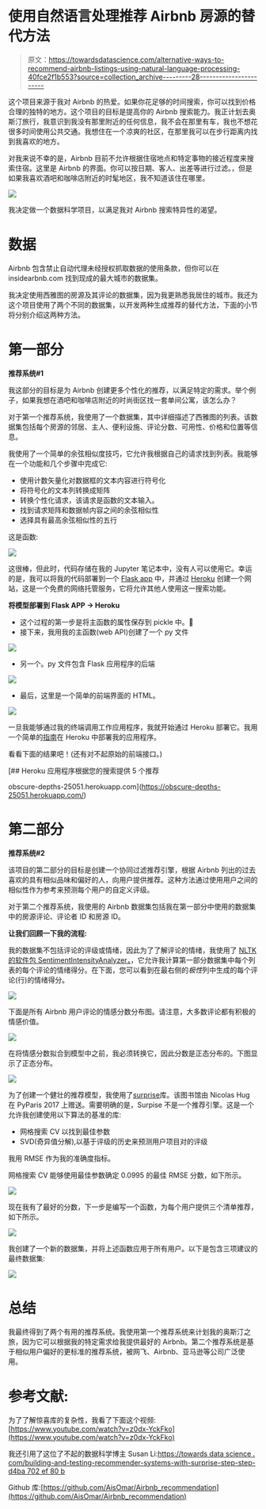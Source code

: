 # 使用自然语言处理推荐 Airbnb 房源的替代方法

> 原文：<https://towardsdatascience.com/alternative-ways-to-recommend-airbnb-listings-using-natural-language-processing-40fce2f1b553?source=collection_archive---------28----------------------->

这个项目来源于我对 Airbnb 的热爱。如果你花足够的时间搜索，你可以找到价格合理的独特的地方。这个项目的目标是提高你的 Airbnb 搜索能力。我正计划去奥斯汀旅行，我意识到我没有那里附近的任何信息，我不会在那里有车，我也不想花很多时间使用公共交通。我想住在一个凉爽的社区，在那里我可以在步行距离内找到我喜欢的地方。

对我来说不幸的是，Airbnb 目前不允许根据住宿地点和特定事物的接近程度来搜索住宿。这里是 Airbnb 的界面。你可以按日期、客人、出差等进行过滤。，但是如果我喜欢酒吧和咖啡店附近的时髦地区，我不知道该住在哪里。

![](img/0c888e7f531162fbae381e4c8dc86951.png)

我决定做一个数据科学项目，以满足我对 Airbnb 搜索特异性的渴望。

# **数据**

Airbnb 包含禁止自动代理未经授权抓取数据的使用条款，但你可以在 insidearbnb.com 找到现成的最大城市的数据集。

我决定使用西雅图的房源及其评论的数据集，因为我更熟悉我居住的城市。我还为这个项目使用了两个不同的数据集，以开发两种生成推荐的替代方法，下面的小节将分别介绍这两种方法。

# **第一部分**

**推荐系统#1**

我这部分的目标是为 Airbnb 创建更多个性化的推荐，以满足特定的需求。举个例子，如果我想在酒吧和咖啡店附近的时尚街区找一套单间公寓，该怎么办？

对于第一个推荐系统，我使用了一个数据集，其中详细描述了西雅图的列表。该数据集包括每个房源的邻居、主人、便利设施、评论分数、可用性、价格和位置等信息。

我使用了一个简单的余弦相似度技巧，它允许我根据自己的请求找到列表。我能够在一个功能和几个步骤中完成它:

*   使用计数矢量化对数据框的文本内容进行符号化
*   将符号化的文本列转换成矩阵
*   转换个性化请求，该请求是函数的文本输入。
*   找到请求矩阵和数据帧内容之间的余弦相似性
*   选择具有最高余弦相似性的五行

这是函数:

![](img/888065ad30d3c149b01f55676cfe709a.png)

这很棒，但此时，代码存储在我的 Jupyter 笔记本中，没有人可以使用它。幸运的是，我可以将我的代码部署到一个 [Flask app](https://palletsprojects.com/p/flask/) 中，并通过 [Heroku](https://www.heroku.com/) 创建一个网站，这是一个免费的网络托管服务，它将允许其他人使用这一搜索功能。

**将模型部署到 Flask APP → Heroku**

*   这个过程的第一步是将主函数的属性保存到 pickle 中。🥒
*   接下来，我用我的主函数(web API)创建了一个 py 文件

![](img/974e70eec4ecf4de01863c835ce96a58.png)

*   另一个。py 文件包含 Flask 应用程序的后端

![](img/67da04ca73eaa80d9d227915b7df0e8f.png)

*   最后，这里是一个简单的前端界面的 HTML。

![](img/66bf1e90b670a0716e6916b97195a326.png)

一旦我能够通过我的终端调用工作应用程序，我就开始通过 Heroku 部署它。我用一个简单的[指南](https://dev.to/lucysuddenly/easy-step-by-step-guide-to-deploying-on-heroku-3m9p)在 Heroku 中部署我的应用程序。

看看下面的结果吧！(还有对不起原始的前端接口。)

[](https://obscure-depths-25051.herokuapp.com/) [## Heroku 应用程序根据您的搜索提供 5 个推荐

obscure-depths-25051.herokuapp.com](https://obscure-depths-25051.herokuapp.com/) 

# **第二部分**

**推荐系统#2**

该项目的第二部分的目标是创建一个协同过滤推荐引擎，根据 Airbnb 列出的过去喜欢的具有相似品味和偏好的人，向用户提供推荐。这种方法通过使用用户之间的相似性作为参考来预测每个用户的自定义评级。

对于第二个推荐系统，我使用的 Airbnb 数据集包括我在第一部分中使用的数据集中的房源评论、评论者 ID 和房源 ID。

**让我们回顾一下我的流程:**

我的数据集不包括评论的评级或情绪，因此为了了解评论的情绪，我使用了 [NLTK 的软件包 SentimentIntensityAnalyzer，](https://www.programcreek.com/python/example/100005/nltk.sentiment.vader.SentimentIntensityAnalyzer)，它允许我计算第一部分数据集中每个列表的每个评论的情绪得分。在下面，您可以看到在最右侧的*极性*列中生成的每个评论(行)的情绪得分。

![](img/678c7e4624cfe3719ca2ea2f6e200d7d.png)

下面是所有 Airbnb 用户评论的情感分数分布图。请注意，大多数评论都有积极的情感价值。

![](img/ccae1db9cc309e0d06da8fc0dcafd3ac.png)

在将情感分数拟合到模型中之前，我必须转换它，因此分数是正态分布的。下图显示了正态分布。

![](img/54139683bd70c20c76320c7611a741af.png)

为了创建一个健壮的推荐模型，我使用了[surprise](http://surpriselib.com/)库。该图书馆由 Nicolas Hug 在 PyParis 2017 上赠送。需要明确的是，Surpise 不是一个推荐引擎。这是一个允许我创建使用以下算法的基准的库:

*   网格搜索 CV 以找到最佳参数
*   SVD(奇异值分解),以基于评级的历史来预测用户项目对的评级

我用 RMSE 作为我的准确度指标。

网格搜索 CV 能够使用最佳参数确定 0.0995 的最佳 RMSE 分数，如下所示。

![](img/ca861fe36207b9d6b84be7249b4219d7.png)

现在我有了最好的分数，下一步是编写一个函数，为每个用户提供三个清单推荐，如下所示。

![](img/837b8553a3d97b45042084baac05d186.png)

我创建了一个新的数据集，并将上述函数应用于所有用户。以下是包含三项建议的最终数据集:

![](img/853d6fe6170c4b587aac75ff3724eb88.png)

# **总结**

我最终得到了两个有用的推荐系统。我使用第一个推荐系统来计划我的奥斯汀之旅，因为它可以根据我的特定需求给我提供最好的 Airbnb。第二个推荐系统是基于相似用户偏好的更标准的推荐系统，被网飞、Airbnb、亚马逊等公司广泛使用。

# **参考文献:**

为了了解惊喜库的复杂性，我看了下面这个视频:[https://www.youtube.com/watch?v=z0dx-YckFko](https://www.youtube.com/watch?v=z0dx-YckFko)

我还引用了这位了不起的数据科学博主 Susan Li:[https://towards data science . com/building-and-testing-recommender-systems-with-surprise-step-step-d4ba 702 ef 80 b](/building-and-testing-recommender-systems-with-surprise-step-by-step-d4ba702ef80b)

Github 库:[https://github.com/AisOmar/Airbnb_recommendation](https://github.com/AisOmar/Airbnb_recommendation)